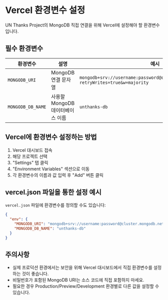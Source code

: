 # Vercel 환경변수 설정

UN Thanks Project의 MongoDB 직접 연결을 위해 Vercel에 설정해야 할 환경변수입니다.

## 필수 환경변수

| 환경변수 | 설명 | 예시 |
|---------|------|------|
| `MONGODB_URI` | MongoDB 연결 문자열 | `mongodb+srv://username:password@cluster.mongodb.net/dbname?retryWrites=true&w=majority` |
| `MONGODB_DB_NAME` | 사용할 MongoDB 데이터베이스 이름 | `unthanks-db` |

## Vercel에 환경변수 설정하는 방법

1. Vercel 대시보드 접속
2. 해당 프로젝트 선택
3. "Settings" 탭 클릭
4. "Environment Variables" 섹션으로 이동
5. 각 환경변수의 이름과 값 입력 후 "Add" 버튼 클릭

## vercel.json 파일을 통한 설정 예시

`vercel.json` 파일에 환경변수를 정의할 수도 있습니다:

```json
{
  "env": {
    "MONGODB_URI": "mongodb+srv://username:password@cluster.mongodb.net/dbname?retryWrites=true&w=majority",
    "MONGODB_DB_NAME": "unthanks-db"
  }
}
```

## 주의사항

- 실제 프로덕션 환경에서는 보안을 위해 Vercel 대시보드에서 직접 환경변수를 설정하는 것이 좋습니다.
- 비밀번호가 포함된 MongoDB URI는 소스 코드에 직접 포함하지 마세요.
- 필요한 경우 Production/Preview/Development 환경별로 다른 값을 설정할 수 있습니다.